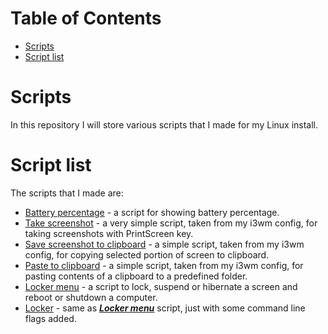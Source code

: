 Table of Contents
=================
* [Scripts](#Scripts)
* [Script list](#Script-list)

# Scripts
In this repository I will store various scripts that I made for my Linux install.

# Script list
The scripts that I made are:
* [Battery percentage](../main/battery_percentage) - a script for showing battery percentage.
* [Take screenshot](../main/screenshot) - a very simple script, taken from my i3wm config, for taking screenshots with PrintScreen key.
* [Save screenshot to clipboard](../main/screenshot_clipboard) - a simple script, taken from my i3wm config, for copying selected portion of screen to clipboard.
* [Paste to clipboard](../main/paste_clipboard) - a simple script, taken from my i3wm config, for pasting contents of a clipboard to a predefined folder.
* [Locker menu](../main/locker_menu) - a script to lock, suspend or hibernate a screen and reboot or shutdown a computer.
* [Locker](../main/locker) - same as ***[Locker menu](../main/locker_menu)*** script, just with some command line flags added.
